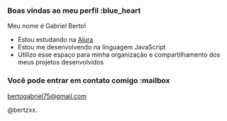### Boas vindas ao meu perfil :blue_heart

Meu nome é Gabriel Berto!

- Estou estudando na [Alura](https://www.alura.com.br)
- Estou me desenvolvendo na linguagem JavaScript
- Utilizo esse espaço para minha organização e compartilhamento dos meus projetos desenvolvidos

### Você pode entrar em contato comigo :mailbox

bertogabriel75@gmail.com

@bertzxx.


